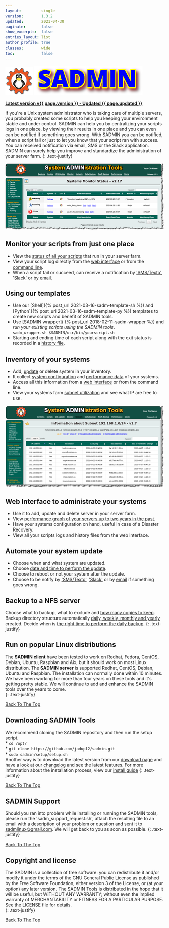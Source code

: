 ```yaml
---
layout:         single
version:        1.3.2
updated:        2021-04-30
paginate:       false
show_excerpts:  false
entries_layout: list
author_profile: true
classes:        wide
toc:            false
---
```


<a name="top_of_page"></a> 

![sadm_text](/assets/img/logo/sadmin_logo_88x88.png "SADMIN Logo")
![sadm_logo](/assets/img/logo/sadmin_text_343x93.png "SADMIN Text Logo")

[**Latest version v{{ page.version }} - Updated {{ page.updated }}**](_pages/download)

If you're a Unix system administrator who is taking care of multiple servers, you probably 
created some scripts to help you keeping your environment stable and under control. SADMIN can 
help you by centralizing your scripts logs in one place, by viewing their results in one place and
you can even can be notified if something goes wrong. With SADMIN you can be notified, when a 
script fail or just to let you know that your script ran with success. You can received 
notification via email, SMS or the Slack application. 
SADMIN can surely help you improve and standardize the administration of your server farm.
{: .text-justify}

![monitor](/assets/img/sadm_sysmon/sadm_view_sysmon.png "SADMIN monitor page")

## Monitor your scripts from just one place
* View the [status of all your scripts](/assets/img/webui/scripts_status.png) that run in your server farm.
* View your script log directly from the [web interface](/assets/img/webui/view_logs.png) or from the [command line](/assets/img/cmdline/cat_log.png).
* When a script fail or succeed, can receive a notification by ['SMS/Texto'](/assets/img/sms/textbelt_step10_sms_receive.png), ['Slack'](/assets/img/slack/slack_warning.png) or by [email](/assets/img/mail/sysmon_mail_notification.png).



## Using our templates 
* Use our [Shell]({% post_url 2021-03-16-sadm-template-sh %}) and [Python]({% post_url 2021-03-16-sadm-template-py %}) 
templates to create new scripts and benefit of SADMIN tools.  
* Use [SADMIN wrapper]( {% post_url 2018-02-11-sadm-wrapper %}) and *run your existing scripts using the SADMIN tools*.  
  `sadm_wrapper.sh $SADMIN/usr/bin/yourscript.sh`  
* Starting and ending time of each script along with the exit status is recorded in a 
[history file](/assets/img/files/rch_file_format.png). 



## Inventory of your systems
* Add, [update](/assets/img/webui/server_static_info.png) or delete system in your inventory.
* It collect [system configuration](/assets/img/webui/server_information.png) and [performance data](/assets/img/perfo/rrd_update_cpu_graph.png) of your systems.
* Access all this information from a [web interface](/assets/img/webui/main_screen.png) or from the command line.
* View your systems farm [subnet utilization](/assets/img/webui/view_subnet.png) and see what IP are free to use.  

![SubnetInfo](/assets/img/webui/view_subnet.png "SADMIN Subnet Information")



## Web Interface to administrate your systems
* Use it to add, update and delete server in your server farm.
* View [performance graph of your servers up to two years in the past](assets/img/perfo/sadm_perf_adhoc.png).
* Have your systems configuration on hand, useful in case of a Disaster Recovery.
* View all your scripts logs and history files from the web interface.



## Automate your system update
* Choose when and what system are updated.
* Choose [date and time to perform the update](/assets/img/webui/osupdate_screen.png).
* Choose to reboot or not your system after the update.
* Choose to be notify by ['SMS/Texto'](/assets/img/sms/textbelt_step10_sms_receive.png), 
['Slack'](/assets/img/slack/slack_warning.png) or by 
[email](/assets/img/mail/sysmon_mail_notification.png) if something goes wrong.



## Backup to a NFS server
Choose what to backup, what to exclude and [how many copies to keep](/assets/img/backup/backup_options.png).
Backup directory structure automatically [daily, weekly, monthly and yearly](/assets/img/backup/backup_tree.png) created.
Decide when is [the right time to perform the daily backup](/assets/img/backup/backup_screen.png).
{: .text-justify}  


## Run on popular Linux distributions

The **SADMIN client** have been tested to work on Redhat, Fedora, CentOS, Debian, Ubuntu, Raspbian
and Aix, but it should work on most Linux distribution. The **SADMIN server**  is supported 
Redhat, CentOS, Debian, Ubuntu and Raspbian. The installation can normally done within 10 minutes.
We have been working for more than four years on these tools and it's getting pretty stable. We 
will continue to add and enhance the SADMIN tools over the years to come.  
{: .text-justify}

[Back To The Top](#top_of_page)



## Downloading SADMIN Tools
We recommend cloning the SADMIN repository and then run the setup script.  
    * `cd /opt/`    
    * `git clone https://github.com/jadupl2/sadmin.git`    
    * `sudo sadmin/setup/setup.sh`  
Another way is to download the latest version from our [download page](/_pages/download) and have 
a look at our [changelog](https://github.com/jadupl2/sadmin/releases/) and see the latest features. 
For more information about the installation process, view our [install guide](/_pages/install/)
{: .text-justify}

[Back To The Top](#top_of_page)



## SADMIN Support
Should you ran into problem while installing or running the SADMIN tools, please run the 
'sadm_support_request.sh', attach the resulting file to an email with a description of your 
problem or question and sent it to <sadmlinux@gmail.com>.
We will get back to you as soon as possible.
{: .text-justify}

[Back To The Top](#top_of_page)



## Copyright and license
The SADMIN is a collection of free software: you can redistribute it and/or modify it under the 
terms of the GNU General Public License as published by the Free Software Foundation, either 
version 3 of the License, or (at your option) any later version. 
The SADMIN Tools is distributed in the hope that it will be useful, but WITHOUT ANY WARRANTY; 
without even the implied warranty of MERCHANTABILITY or FITNESS FOR A PARTICULAR PURPOSE.  
See the [LICENSE](/_pages/license) file for details.  
{: .text-justify}

[Back To The Top](#top_of_page)


[1]: https://www.sadmin.ca/img/logo/sadmin_small_logo.png
